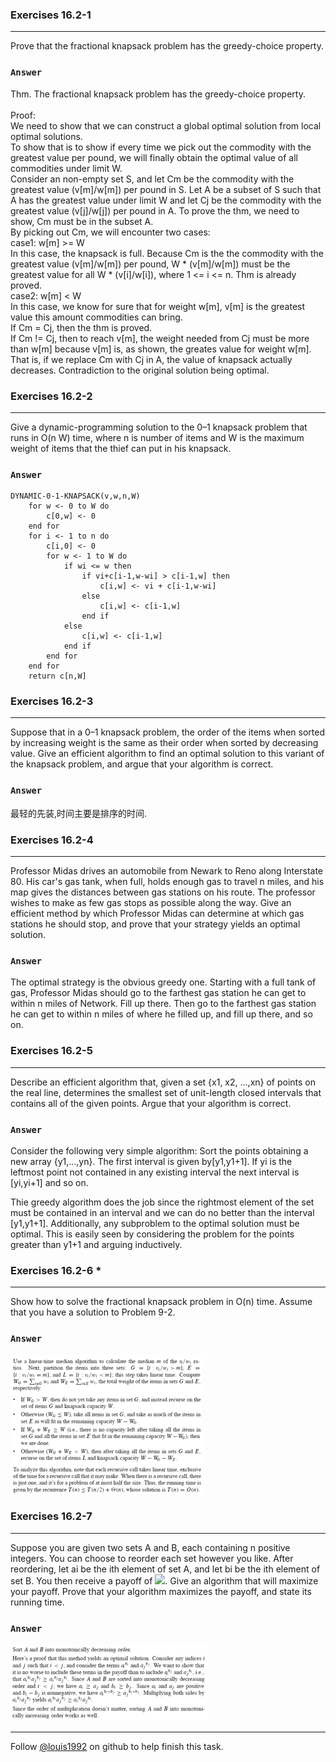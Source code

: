 ### Exercises 16.2-1
***
Prove that the fractional knapsack problem has the greedy-choice property.

### `Answer`
Thm. The fractional knapsack problem has the greedy-choice property.<br><br>
Proof: <br>
We need to show that we can construct a global optimal solution from local optimal solutions.<br>
To show that is to show if every time we pick out the commodity with the greatest value per pound, we will finally obtain the optimal value of all commodities under limit W.<br>
Consider an non-empty set S, and let Cm be the commodity with the greatest value (v[m]/w[m]) per pound in S. Let A be a subset of S such that A has the greatest value under limit W and let Cj be the commodity with the greatest value (v[j]/w[j]) per pound in A. To prove the thm, we need to show, Cm must be in the subset A.<br>
By picking out Cm, we will encounter two cases:<br>
case1: w[m] >= W<br>
In this case, the knapsack is full. Because Cm is the the commodity with the greatest value (v[m]/w[m]) per pound, W * (v[m]/w[m]) must be the greatest value for all W * (v[i]/w[i]), where 1 <= i <= n. Thm is already proved.<br>
case2: w[m] < W<br>
In this case, we know for sure that for weight w[m], v[m] is the greatest value this amount commodities can bring. <br>
If Cm = Cj, then the thm is proved.<br>
If Cm != Cj, then to reach v[m], the weight needed from Cj must be more than w[m] because v[m] is, as shown, the greates value for weight w[m]. That is, if we replace Cm with Cj in A, the value of knapsack actually decreases. Contradiction to the original solution being optimal.


### Exercises 16.2-2
***
Give a dynamic-programming solution to the 0–1 knapsack problem that runs in O(n W) time, where n is number of items and W is the maximum weight of items that the thief can put in his knapsack.

### `Answer`

	DYNAMIC-0-1-KNAPSACK(v,w,n,W)
		for w <- 0 to W do
			c[0,w] <- 0
		end for
		for i <- 1 to n do
			c[i,0] <- 0
			for w <- 1 to W do
				if wi <= w then
					if vi+c[i-1,w-wi] > c[i-1,w] then
						c[i,w] <- vi + c[i-1,w-wi]
					else
						c[i,w] <- c[i-1,w]
					end if
				else
					c[i,w] <- c[i-1,w]
				end if
			end for
		end for
		return c[n,W]

### Exercises 16.2-3
***
Suppose that in a 0–1 knapsack problem, the order of the items when sorted by increasing weight is the same as their order when sorted by decreasing value. Give an efficient algorithm to find an optimal solution to this variant of the knapsack problem, and argue that your algorithm is correct.

### `Answer`
最轻的先装,时间主要是排序的时间.

### Exercises 16.2-4
***
Professor Midas drives an automobile from Newark to Reno along Interstate 80. His car's gas tank, when full, holds enough gas to travel n miles, and his map gives the distances between gas stations on his route. The professor wishes to make as few gas stops as possible along the way. Give an efficient method by which Professor Midas can determine at which gas stations he should stop, and prove that your strategy yields an optimal solution.

### `Answer`
The optimal strategy is the obvious greedy one. Starting with a full tank of gas, Professor Midas should go to the farthest gas station he can get to within n miles of Network. Fill up there. Then go to the farthest gas station he can get to within n miles of where he filled up, and fill up there, and so on.

### Exercises 16.2-5
***
Describe an efficient algorithm that, given a set {x1, x2, ...,xn} of points on the real line, determines the smallest set of unit-length closed intervals that contains all of the given points. Argue that your algorithm is correct.

### `Answer`
Consider the following very simple algorithm: Sort the points obtaining a new array {y1,...,yn}. The first interval is given by[y1,y1+1]. If yi is the leftmost point not contained in any existing interval the next interval is [yi,yi+1] and so on.

Thie greedy algorithm does the job since the rightmost element of the set must be contained in an interval and we can do no better than the interval [y1,y1+1]. Additionally, any subproblem to the optimal solution must be optimal. This is easily seen by considering the problem for the points greater than y1+1 and arguing inductively.

### Exercises 16.2-6 *
***
Show how to solve the fractional knapsack problem in O(n) time. Assume that you have a
solution to Problem 9-2.

### `Answer`
![](./repo/s2/1.png)

### Exercises 16.2-7
***
Suppose you are given two sets A and B, each containing n positive integers. You can choose to reorder each set however you like. After reordering, let ai be the ith element of set A, and let bi be the ith element of set B. You then receive a payoff of ![](http://latex.codecogs.com/gif.latex?\\prod_{i=1}^n%20a_i^{b_i}%20). 
Give an algorithm that will maximize your payoff. Prove that your algorithm maximizes the payoff, and state its running time.

### `Answer`
![](./repo/s2/2.png)

***
Follow [@louis1992](https://github.com/gzc) on github to help finish this task.

